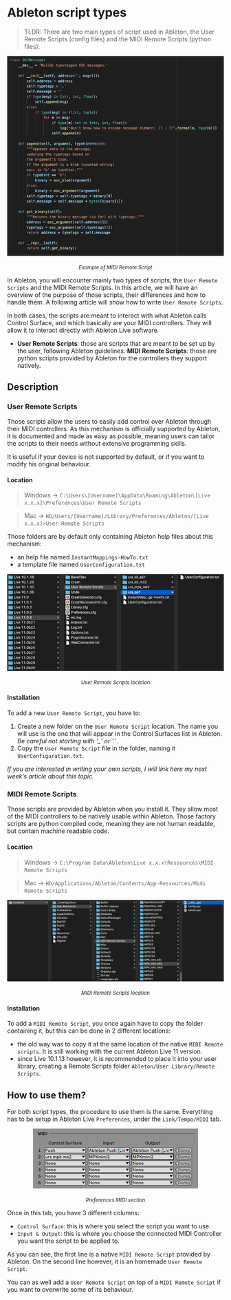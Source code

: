 # Ableton script types
> TLDR: There are two main types of script used in Ableton, the User Remote Scripts (config files) and the MIDI Remote Scripts (python files).

<div align="center"><img src="assets/0_midi_remote_script_example.png" alt="Example of MIDI Remote Script"><p><small><i>Example of MIDI Remote Script</i></small></p></div>

In Ableton, you will encounter mainly two types of scripts, the `User Remote Scripts` and the MIDI Remote Scripts. In this article, we will have an overview of the purpose of those scripts, their differences and how to handle them. A following article will show how to write `User Remote Scripts`.

In both cases, the scripts are meant to interact with what Ableton calls Control Surface, and which basically are your MIDI controllers. They will allow it to interact directly with Ableton Live software.

- **User Remote Scripts**: those are scripts that are meant to be set up by the user, following Ableton guidelines.
**MIDI Remote Scripts**: those are python scripts provided by Ableton for the controllers they support natively.

## Description
### User Remote Scripts
Those scripts allow the users to easily add control over Ableton through their MIDI controllers. As this mechanism is officially supported by Ableton, it is documented and made as easy as possible, meaning users can tailor the scripts to their needs without extensive programming skills.

It is useful if your device is not supported by default, or if you want to modify his original behaviour.

#### Location
> Windows → `C:\Users\[Username]\AppData\Roaming\Ableton\[Live x.x.x]\Preferences\User Remote Scripts`

> Mac → `HD/Users/[Username]/Library/Preferences/Ableton/[Live x.x.x]>User Remote Scripts`

Those folders are by default only containing Ableton help files about this mechanism:
- an help file named `InstantMappings-HowTo.txt`
- a template file named `UserConfiguration.txt`

<div align="center"><img src="assets/1_user_remote_scripts_location.png" alt="User Remote Scripts location"><p><small><i>User Remote Scripts location</i></small></p></div>

#### Installation
To add a new `User Remote Script`, you have to:
1. Create a new folder on the `User Remote Script` location. The name you will use is the one that will appear in the Control Surfaces list in Ableton. *Be careful not starting with ‘_’ or ‘.’*.
2. Copy the `User Remote Script` file in the folder, naming it `UserConfiguration.txt`.

*If you are interested in writing your own scripts, I will link here my next week’s article about this topic.*

### MIDI Remote Scripts
Those scripts are provided by Ableton when you install it. They allow most of the MIDI controllers to be natively usable within Ableton. Those factory scripts are python compiled code, meaning they are not human readable, but contain machine readable code.

#### Location
> Windows → `C:\Program Data\Ableton\Live x.x.x\Ressources\MIDI Remote Scripts`

> Mac → `HD/Applications/Ableton/Contents/App-Ressources/Midi Remote Scripts`

<div align="center"><img src="assets/2_midi_remote_scripts_location.png" alt="MIDI Remote Scripts location"><p><small><i>MIDI Remote Scripts location</i></small></p></div>

#### Installation
To add a `MIDI Remote Script`, you once again have to copy the folder containing it, but this can be done in 2 different locations:
- the old way was to copy it at the same location of the native `MIDI Remote scripts`. It is still working with the current Ableton Live 11 version.
- since Live 10.1.13 however, it is recommended to place it into your user library, creating a Remote Scripts folder `Ableton/User Library/Remote Scripts`.

## How to use them?
For both script types, the procedure to use them is the same. Everything has to be setup in Ableton Live `Preferences`, under the `Link/Tempo/MIDI` tab.

<div align="center"><img src="assets/3_preferences_midi_section.png" alt="Preferences MIDI section"><p><small><i>Preferences MIDI section</i></small></p></div>

Once in this tab, you have 3 different columns:
- `Control Surface`: this is where you select the script you want to use.
- `Input & Output`: this is where you choose the connected MIDI Controller you want the script to be applied to.

As you can see, the first line is a native `MIDI Remote Script` provided by Ableton. On the second line however, it is an homemade `User Remote Script`.

You can as well add a `User Remote Script` on top of a `MIDI Remote Script` if you want to overwrite some of its behaviour.
